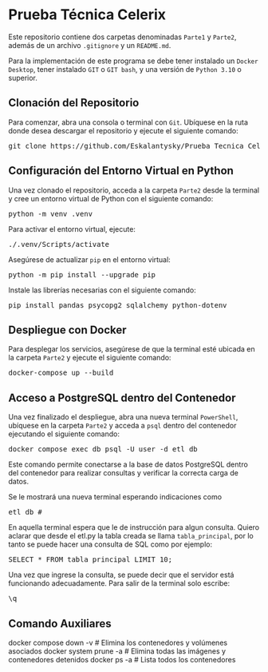 # Prueba Técnica Celerix

Este repositorio contiene dos carpetas denominadas `Parte1` y `Parte2`, además de un archivo `.gitignore` y un `README.md`.

Para la implementación de este programa se debe tener instalado un `Docker Desktop`, tener instalado `GIT` o `GIT bash`, y una versión de `Python 3.10` o superior.

## Clonación del Repositorio

Para comenzar, abra una consola o terminal con `Git`. Ubíquese en la ruta donde desea descargar el repositorio y ejecute el siguiente comando:

<pre>git clone https://github.com/Eskalantysky/Prueba_Tecnica_Celerix.git</pre>

## Configuración del Entorno Virtual en Python

Una vez clonado el repositorio, acceda a la carpeta `Parte2` desde la terminal y cree un entorno virtual de Python con el siguiente comando:

<pre>python -m venv .venv</pre>

Para activar el entorno virtual, ejecute:

<pre>./.venv/Scripts/activate</pre>

Asegúrese de actualizar `pip` en el entorno virtual:

<pre>python -m pip install --upgrade pip</pre>

Instale las librerías necesarias con el siguiente comando:

<pre>pip install pandas psycopg2 sqlalchemy python-dotenv</pre>

## Despliegue con Docker

Para desplegar los servicios, asegúrese de que la terminal esté ubicada en la carpeta `Parte2` y ejecute el siguiente comando:

<pre>docker-compose up --build</pre>

## Acceso a PostgreSQL dentro del Contenedor

Una vez finalizado el despliegue, abra una nueva terminal `PowerShell`, ubíquese en la carpeta `Parte2` y acceda a `psql` dentro del contenedor ejecutando el siguiente comando:

<pre>docker compose exec db psql -U user -d etl_db</pre>

Este comando permite conectarse a la base de datos PostgreSQL dentro del contenedor para realizar consultas y verificar la correcta carga de datos.

Se le mostrará una nueva terminal esperando indicaciones como 
<pre>etl_db #</pre>

En aquella terminal espera que le de instrucción para algun consulta.
Quiero aclarar que desde el etl.py la tabla creada se llama `tabla_principal`, por lo tanto se puede hacer una consulta de SQL como por ejemplo:
<pre>SELECT * FROM tabla_principal LIMIT 10;</pre> 

Una vez que ingrese la consulta, se puede decir que el servidor está funcionando adecuadamente.
Para salir de la terminal solo escribe:
<pre>\q</pre>


## Comando Auxiliares
docker compose down -v  # Elimina los contenedores y volúmenes asociados
docker system prune -a  # Elimina todas las imágenes y contenedores detenidos
docker ps -a            # Lista todos los contenedores
